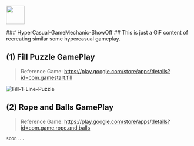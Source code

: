 <p align="left">
    <img width="50px" src="https://cdn-icons-png.flaticon.com/512/2780/2780137.png">    
</p> ### HyperCasual-GameMechanic-ShowOff
## This is just a GiF content of recreating similar some hypercasual gameplay.

## (1) Fill Puzzle GamePlay
> Reference Game: https://play.google.com/store/apps/details?id=com.gamestart.fill

![Fill-1-Line-Puzzle](https://user-images.githubusercontent.com/113447169/191811124-fba074e0-03cc-40aa-9ca7-1d8e3991d331.gif)

## (2) Rope and Balls GamePlay
> Reference Game: https://play.google.com/store/apps/details?id=com.game.rope.and.balls

```
soon...
```
